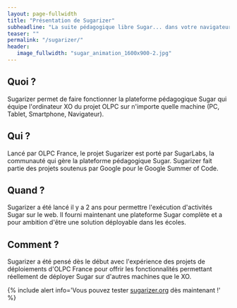 ```yaml
---
layout: page-fullwidth
title: "Présentation de Sugarizer"
subheadline: "La suite pédagogique libre Sugar... dans votre navigateur !"
teaser: ""
permalink: "/sugarizer/"
header:
   image_fullwidth: "sugar_animation_1600x900-2.jpg"
---
```

## Quoi ? 
 
Sugarizer permet de faire fonctionner la plateforme pédagogique Sugar
qui équipe l'ordinateur XO du projet OLPC sur n'importe quelle machine
(PC, Tablet, Smartphone, Navigateur).

## Qui ?
 
Lancé par OLPC France, le projet Sugarizer est porté par SugarLabs, la
communauté qui gère la plateforme pédagogique Sugar. Sugarizer fait
partie des projets soutenus par Google pour le Google Summer of Code.

## Quand ?

Sugarizer a été lancé il y a 2 ans pour permettre l'exécution
d'activités Sugar sur le web. Il fourni maintenant une plateforme
Sugar complète et a pour ambition d'être une solution déployable dans
les écoles.

## Comment ?

Sugarizer a été pensé dès le début avec l'expérience des projets de
déploiements d'OLPC France pour offrir les fonctionnalités permettant
réellement de déployer Sugar sur d'autres machines que le XO.

{% include alert info='Vous pouvez tester <a href="http://sugarizer.org">sugarizer.org</a> dès maintenant !' %}
